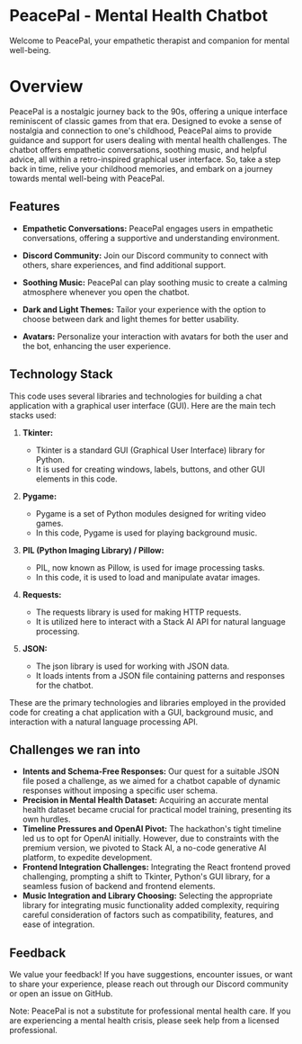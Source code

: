 # PeacePal - Mental Health Chatbot
Welcome to PeacePal, your empathetic therapist and companion for mental well-being.

# Overview
PeacePal is a nostalgic journey back to the 90s, offering a unique interface reminiscent of classic games from that era. Designed to evoke a sense of nostalgia and connection to one's childhood, PeacePal aims to provide guidance and support for users dealing with mental health challenges. The chatbot offers empathetic conversations, soothing music, and helpful advice, all within a retro-inspired graphical user interface. So, take a step back in time, relive your childhood memories, and embark on a journey towards mental well-being with PeacePal.

## Features
- **Empathetic Conversations:** PeacePal engages users in empathetic conversations, offering a supportive and understanding environment.

- **Discord Community:** Join our Discord community to connect with others, share experiences, and find additional support.

- **Soothing Music:** PeacePal can play soothing music to create a calming atmosphere whenever you open the chatbot.

- **Dark and Light Themes:** Tailor your experience with the option to choose between dark and light themes for better usability.

- **Avatars:** Personalize your interaction with avatars for both the user and the bot, enhancing the user experience.

## Technology Stack
This code uses several libraries and technologies for building a chat application with a graphical user interface (GUI). Here are the main tech stacks used:

1. **Tkinter:**
   - Tkinter is a standard GUI (Graphical User Interface) library for Python.
   - It is used for creating windows, labels, buttons, and other GUI elements in this code.

2. **Pygame:**
   - Pygame is a set of Python modules designed for writing video games.
   - In this code, Pygame is used for playing background music.

3. **PIL (Python Imaging Library) / Pillow:**
   - PIL, now known as Pillow, is used for image processing tasks.
   - In this code, it is used to load and manipulate avatar images.

4. **Requests:**
   - The requests library is used for making HTTP requests.
   - It is utilized here to interact with a Stack AI API for natural language processing.

5. **JSON:**
   - The json library is used for working with JSON data.
   - It loads intents from a JSON file containing patterns and responses for the chatbot.

These are the primary technologies and libraries employed in the provided code for creating a chat application with a GUI, background music, and interaction with a natural language processing API.
## Challenges we ran into
- **Intents and Schema-Free Responses:** Our quest for a suitable JSON file posed a challenge, as we aimed for a chatbot capable of dynamic responses without imposing a specific user schema.
- **Precision in Mental Health Dataset:** Acquiring an accurate mental health dataset became crucial for practical model training, presenting its own hurdles.
- **Timeline Pressures and OpenAI Pivot:** The hackathon's tight timeline led us to opt for OpenAI initially. However, due to constraints with the premium version, we pivoted to Stack AI, a no-code generative AI platform, to expedite development. 
- **Frontend Integration Challenges:** Integrating the React frontend proved challenging, prompting a shift to Tkinter, Python's GUI library, for a seamless fusion of backend and frontend elements.
- **Music Integration and Library Choosing:** Selecting the appropriate library for integrating music functionality added complexity, requiring careful consideration of factors such as compatibility, features, and ease of integration.

## Feedback
We value your feedback! If you have suggestions, encounter issues, or want to share your experience, please reach out through our Discord community or open an issue on GitHub.

Note: PeacePal is not a substitute for professional mental health care. If you are experiencing a mental health crisis, please seek help from a licensed professional.
